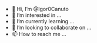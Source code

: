 - 👋 Hi, I’m @Igor0Canuto
- 👀 I’m interested in ...
- 🌱 I’m currently learning ...
- 💞️ I’m looking to collaborate on ...
- 📫 How to reach me ...

<!---
Igor0Canuto/Igor0Canuto is a ✨ special ✨ repository because its `README.md` (this file) appears on your GitHub profile.
You can click the Preview link to take a look at your changes.
--->
